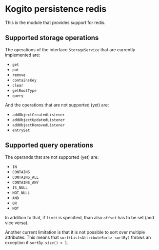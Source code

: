 # Kogito persistence redis

This is the module that provides support for redis. 

## Supported storage operations
The operations of the interface `StorageService` that are currently implemented are: 
- `get`
- `put`
- `remove`
- `containsKey`
- `clear`
- `getRootType`
- `query`

And the operations that are not supported (yet) are:
- `addObjectCreatedListener`
- `addObjectUpdatedListener`
- `addObjectRemovedListener`
- `entrySet`

## Supported query operations
The operands that are not supported (yet) are: 
- `IN`
- `CONTAINS`
- `CONTAINS_ALL`
- `CONTAINS_ANY`
- `IS_NULL`
- `NOT_NULL`
- `AND`
- `OR`
- `NOT`

In addition to that, if `limit` is specified, than also `offset` has to be set (and vice versa).

Another current limitation is that it is not possible to sort over multiple attributes. This means that `sort(List<AttributeSort> sortBy)` throws an exception if `sortBy.size() > 1`.